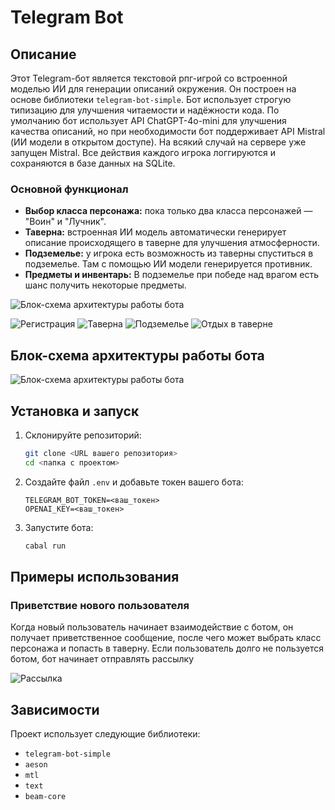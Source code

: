 # Telegram Bot

## Описание

Этот Telegram-бот является текстовой рпг-игрой со встроенной моделью ИИ для генерации описаний окружения. Он построен на основе библиотеки `telegram-bot-simple`. Бот использует строгую типизацию для улучшения читаемости и надёжности кода.
По умолчанию бот использует API ChatGPT-4o-mini для улучшения качества описаний, но при необходимости бот поддерживает API Mistral (ИИ модели в открытом доступе). На всякий случай на сервере уже запущен Mistral.
Все действия каждого игрока логгируются и сохраняются в базе данных на SQLite.

### Основной функционал
- **Выбор класса персонажа:** пока только два класса персонажей — "Воин" и "Лучник".
- **Таверна:** встроенная ИИ модель автоматически генерирует описание происходящего в таверне для улучшения атмосферности.
- **Подземелье:** у игрока есть возможность из таверны спуститься в подземелье. Там с помощью ИИ модели генерируется противник.
- **Предметы и инвентарь:** В подземелье при победе над врагом есть шанс получить некоторые предметы.

![Блок-схема архитектуры работы бота](public/schema.png)

![Регистрация](public/screen1.jpg)
![Таверна](public/screen2.jpg)
![Подземелье](public/screen3.jpg)
![Отдых в таверне](public/screen4.jpg)

## Блок-схема архитектуры работы бота

![Блок-схема архитектуры работы бота](public/architecture.png)

## Установка и запуск

1. Склонируйте репозиторий:
   ```bash
   git clone <URL вашего репозитория>
   cd <папка с проектом>
   ```

2. Создайте файл `.env` и добавьте токен вашего бота:
   ```env
   TELEGRAM_BOT_TOKEN=<ваш_токен>
   OPENAI_KEY=<ваш_токен>
   ```

3. Запустите бота:
   ```bash
   cabal run
   ```

## Примеры использования

### Приветствие нового пользователя
Когда новый пользователь начинает взаимодействие с ботом, он получает приветственное сообщение, после чего может выбрать класс персонажа и попасть в таверну.
Если пользователь долго не пользуется ботом, бот начинает отправлять рассылку

![Рассылка](public/scheduler.png)


## Зависимости

Проект использует следующие библиотеки:
- `telegram-bot-simple`
- `aeson`
- `mtl`
- `text`
- `beam-core`
